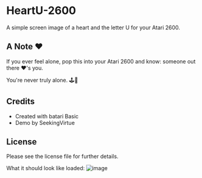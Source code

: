 # HeartU-2600
A simple screen image of a heart and the letter U for your Atari 2600.

## A Note ❤️

If you ever feel alone, pop this into your Atari 2600 and know: someone out there ❤️'s you. 

You're never truly alone. 🕹️💖

## Credits

- Created with batari Basic
- Demo by SeekingVirtue

## License

Please see the license file for further details.

What it should look like loaded:
![image](https://github.com/user-attachments/assets/cb2692db-dd6c-4cd1-98d0-d19fe2afba02)
